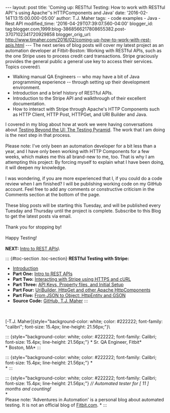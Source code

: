 \-\-- layout: post title: \'Coming up: RESTful Testing: How to work with
RESTful API\'\'s using Apache\'\'s HTTPComponents and Java\' date:
\'2016-02-14T13:15:00.000-05:00\' author: T.J. Maher tags: - code
examples - Java - Rest API modified\_time:
\'2016-04-29T07:39:07.560-04:00\' blogger\_id:
tag:blogger.com,1999:blog-3868566217808655382.post-3707102341720929858
blogger\_orig\_url:
http://www.tjmaher.com/2016/02/coming-up-how-to-work-with-rest-apis.html
\-\-- The next series of blog posts will cover my latest project as an
automation developer at Fitbit-Boston: Working with RESTful APIs, such
as the one Stripe uses to process credit card transactions. Stripe
graciously provides the general public a general use key to access their
services. Topics covered:\

-   Walking manual QA Engineers \-- who may have a bit of Java
    programming experience \-- through setting up their development
    environment.
-   Introduction and a brief history of RESTful APIs.
-   Introduction to the Stripe API and walkthrough of their excellent
    documentation.
-   How to interact with Stripe through Apache\'s HTTP Components such
    as HTTP Client, HTTP Post, HTTPGet, and URI Builder and Java.

I covered in my blog about how at work we were having conversations
about [Testing Beyond the UI: The Testing
Pyramid](http://0.0.7.224/02/testing-beyond-ui-testing-pyramid.html).
The work that I am doing is the next step in that process.\
\
Please note: I\'ve only been an automation developer for a bit less than
a year, and I have only been working with HTTP Components for a few
weeks, which makes me this all brand-new to me, too. That is why I am
attempting this project: By forcing myself to explain what I have been
doing, it will deepen my knowledge.\
\
I was wondering, if you are more experienced that I, if you could do a
code review when I am finished? I will be publishing working code on my
GitHub account. Feel free to add any comments or constructive criticism
in the Comments section at the bottom of the page.\
\
These blog posts will be starting this Tuesday, and will be published
every Tuesday and Thursday until the project is complete. Subscribe to
this Blog to get the latest posts via email.\
\
Thank you for stopping by!\
\
Happy Testing!\
\
**NEXT:** [Intro to REST
APIs](/2016/02/restful-testing-with-stripe-brief.html)\

::: {#toc-section .toc-section}
**RESTful Testing with Stripe:**

-   [Introduction](/2016/02/coming-up-how-to-work-with-rest-apis.html)
-   **Part One:** [Intro to REST
    APIs](/2016/02/restful-testing-with-stripe-brief.html)
-   **Part Two:** [Interacting with Stripe using HTTPS and
    cURL](/2016/02/restful-testing-with-stripe-interacting.html)
-   **Part Three:** [API Keys, Property files, and Initial
    Setup](/2016/02/restful-testing-with-stripe-storing-api_23.html)
-   **Part Four:** [UriBuilder, HttpGet and other Apache
    HttpComponents](/2016/02/restful-testing-with-stripe-using.html)
-   **Part Five:** [From JSON to Object: HttpEntity and
    GSON](/2016/02/restful-testing-with-stripe-from-json.html)
-   **Source Code:** [GitHub, T.J.
    Maher](https://github.com/tjmaher/RESTful_Testing_Using_Stripe)
:::

\
\
[-T.J.
Maher]{style="background-color: white; color: #222222; font-family: "calibri"; font-size: 15.4px; line-height: 21.56px;"}\

::: {style="background-color: white; color: #222222; font-family: Calibri; font-size: 15.4px; line-height: 21.56px;"}
\* Sr. QA Engineer, Fitbit*\
* Boston, MA*
:::

::: {style="background-color: white; color: #222222; font-family: Calibri; font-size: 15.4px; line-height: 21.56px;"}
*\
*
:::

::: {style="background-color: white; color: #222222; font-family: Calibri; font-size: 15.4px; line-height: 21.56px;"}
*// Automated tester for \[ 11 \] months and counting!*\
*\
Please note: \'Adventures in Automation\' is a personal blog about
automated testing. It is not an official blog
of [Fitbit.com](http://www.fitbit.com/). *
:::
